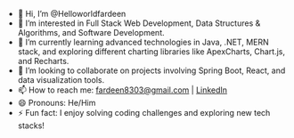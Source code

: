 - 👋 Hi, I’m @Helloworldfardeen
- 👀 I’m interested in Full Stack Web Development, Data Structures & Algorithms, and Software Development.
- 🌱 I’m currently learning advanced technologies in Java, .NET, MERN stack, and exploring different charting libraries like ApexCharts, Chart.js, and Recharts.
- 💞️ I’m looking to collaborate on projects involving Spring Boot, React, and data visualization tools.
- 📫 How to reach me: fardeen8303@gmail.com | [LinkedIn](https://linkedin.com/in/fardeenkhan777)
- 😄 Pronouns: He/Him
- ⚡ Fun fact: I enjoy solving coding challenges and exploring new tech stacks!
